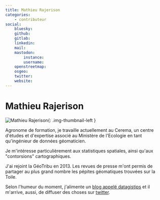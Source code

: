 ```yaml
---
title: Mathieu Rajerison
categories:
    - contributeur
social:
    bluesky:
    github:
    gitlab:
    linkedin:
    mail:
    mastodon:
        instance:
        username:
    openstreetmap:
    osgeo:
    twitter:
    website:
---
```


# Mathieu Rajerison

<!-- --8<-- [start:author-sign-block] -->

![Mathieu Rajerison](https://cdn.geotribu.fr/img/internal/contributeurs/mraj.jpg "portrait de Mathieu Rajerison"){: .img-thumbnail-left }

Agronome de formation, je travaille actuellement au Cerema, un centre d'études et d'expertise associé au Ministère de l'Ecologie en tant qu'ingénieur de données géomaticien.

Je m'intéresse particulièrement aux statistiques spatiales, ainsi qu'aux "contorsions" cartographiques.

J'ai rejoint la GéoTribu en 2013. Les revues de presse m'ont permis de partager au plus grand nombre les pépites géomatiques trouvées sur la Toile.

Selon l'humeur du moment, j'alimente un [blog appelé datagistips](https://datagistips.hypotheses.org/) et il m'arrive, aussi, de diffuser des choses sur [twitter](https://twitter.com/datagistips).

<!-- --8<-- [end:author-sign-block] -->
